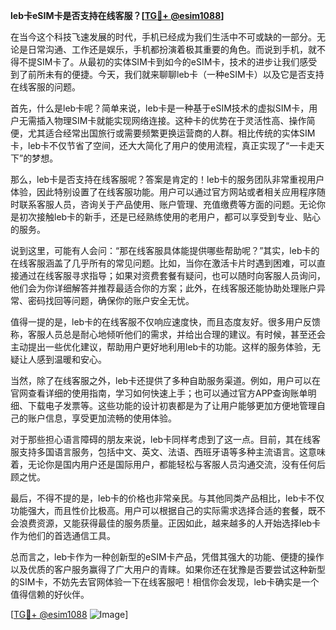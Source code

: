 **leb卡eSIM卡是否支持在线客服？[[TG💪+ @esim1088](https://t.me/s/esim1088)]**

在当今这个科技飞速发展的时代，手机已经成为我们生活中不可或缺的一部分。无论是日常沟通、工作还是娱乐，手机都扮演着极其重要的角色。而说到手机，就不得不提SIM卡了。从最初的实体SIM卡到如今的eSIM卡，技术的进步让我们感受到了前所未有的便捷。今天，我们就来聊聊leb卡（一种eSIM卡）以及它是否支持在线客服的问题。

首先，什么是leb卡呢？简单来说，leb卡是一种基于eSIM技术的虚拟SIM卡，用户无需插入物理SIM卡就能实现网络连接。这种卡的优势在于灵活性高、操作简便，尤其适合经常出国旅行或需要频繁更换运营商的人群。相比传统的实体SIM卡，leb卡不仅节省了空间，还大大简化了用户的使用流程，真正实现了“一卡走天下”的梦想。

那么，leb卡是否支持在线客服呢？答案是肯定的！leb卡的服务团队非常重视用户体验，因此特别设置了在线客服功能。用户可以通过官方网站或者相关应用程序随时联系客服人员，咨询关于产品使用、账户管理、充值缴费等方面的问题。无论你是初次接触leb卡的新手，还是已经熟练使用的老用户，都可以享受到专业、贴心的服务。

说到这里，可能有人会问：“那在线客服具体能提供哪些帮助呢？”其实，leb卡的在线客服涵盖了几乎所有的常见问题。比如，当你在激活卡片时遇到困难，可以直接通过在线客服寻求指导；如果对资费套餐有疑问，也可以随时向客服人员询问，他们会为你详细解答并推荐最适合你的方案；此外，在线客服还能协助处理账户异常、密码找回等问题，确保你的账户安全无忧。

值得一提的是，leb卡的在线客服不仅响应速度快，而且态度友好。很多用户反馈称，客服人员总是耐心地倾听他们的需求，并给出合理的建议。有时候，甚至还会主动提出一些优化建议，帮助用户更好地利用leb卡的功能。这样的服务体验，无疑让人感到温暖和安心。

当然，除了在线客服之外，leb卡还提供了多种自助服务渠道。例如，用户可以在官网查看详细的使用指南，学习如何快速上手；也可以通过官方APP查询账单明细、下载电子发票等。这些功能的设计初衷都是为了让用户能够更加方便地管理自己的账户信息，享受更加流畅的使用体验。

对于那些担心语言障碍的朋友来说，leb卡同样考虑到了这一点。目前，其在线客服支持多国语言服务，包括中文、英文、法语、西班牙语等多种主流语言。这意味着，无论你是国内用户还是国际用户，都能轻松与客服人员沟通交流，没有任何后顾之忧。

最后，不得不提的是，leb卡的价格也非常亲民。与其他同类产品相比，leb卡不仅功能强大，而且性价比极高。用户可以根据自己的实际需求选择合适的套餐，既不会浪费资源，又能获得最佳的服务质量。正因如此，越来越多的人开始选择leb卡作为他们的首选通信工具。

总而言之，leb卡作为一种创新型的eSIM卡产品，凭借其强大的功能、便捷的操作以及优质的客户服务赢得了广大用户的青睐。如果你还在犹豫是否要尝试这种新型的SIM卡，不妨先去官网体验一下在线客服吧！相信你会发现，leb卡确实是一个值得信赖的好伙伴。

[[TG💪+ @esim1088](https://t.me/s/esim1088) ![Image](https://i.postimg.cc/4NQfJmqS/Snipaste-2025-05-13-00-14-12.png)]